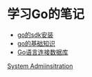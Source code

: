 # 学习Go的笔记

* [go的sdk安装](go_install.md)
* [go的基础知识](go_basic_knowledge.md)
* [Go语言连接数据库](go_join_database.md)

[System Admiinsitration](../system_adminisitration.md)